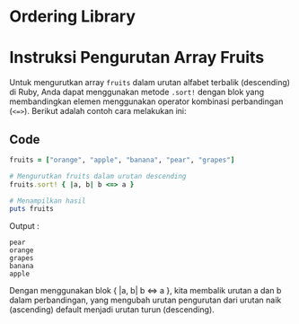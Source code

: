 # Ordering Library

# Instruksi Pengurutan Array Fruits

Untuk mengurutkan array `fruits` dalam urutan alfabet terbalik (descending) di Ruby, Anda dapat menggunakan metode `.sort!` dengan blok yang membandingkan elemen menggunakan operator kombinasi perbandingan (`<=>`). Berikut adalah contoh cara melakukan ini:

## Code

```ruby
fruits = ["orange", "apple", "banana", "pear", "grapes"]

# Mengurutkan fruits dalam urutan descending
fruits.sort! { |a, b| b <=> a }

# Menampilkan hasil
puts fruits
```

Output :

```console
pear
orange
grapes
banana
apple
```

Dengan menggunakan blok { |a, b| b <=> a }, kita membalik urutan a dan b dalam perbandingan, yang mengubah urutan pengurutan dari urutan naik (ascending) default menjadi urutan turun (descending).

